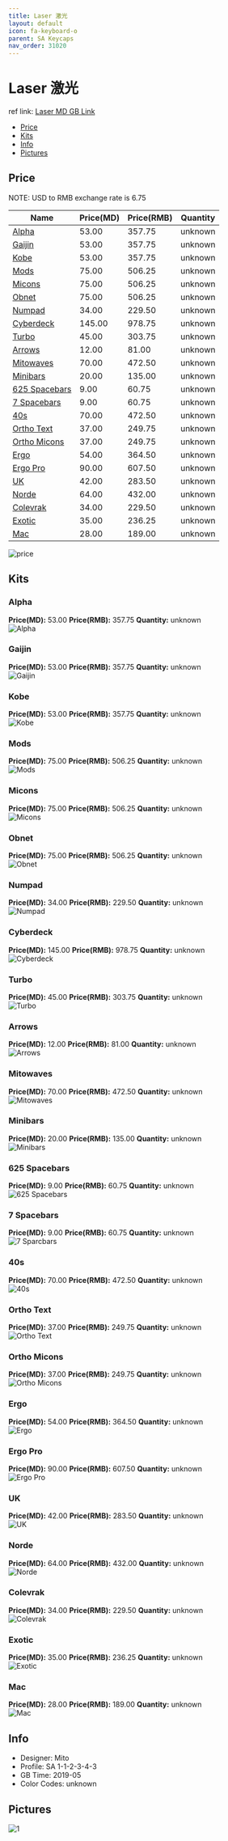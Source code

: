 ```yaml
---
title: Laser 激光
layout: default
icon: fa-keyboard-o
parent: SA Keycaps
nav_order: 31020
---
```


# Laser 激光

ref link: [Laser MD GB Link](https://drop.com/buy/drop-mito-sa-laser-custom-keycap-set)

* [Price](#price)
* [Kits](#kits)
* [Info](#info)
* [Pictures](#pictures)


## Price  
NOTE: USD to RMB exchange rate is 6.75

| Name          | Price(MD)    |  Price(RMB) | Quantity |
| ------------- | ------------ |  ---------- | -------- |
|[Alpha](#alpha)|53.00|357.75|unknown|
|[Gaijin](#gaijin)|53.00|357.75|unknown|
|[Kobe](#kobe)|53.00|357.75|unknown|
|[Mods](#mods)|75.00|506.25|unknown|
|[Micons](#micons)|75.00|506.25|unknown|
|[Obnet](#obnet)|75.00|506.25|unknown|
|[Numpad](#numpad)|34.00|229.50|unknown|
|[Cyberdeck](#cyberdeck)|145.00|978.75|unknown|
|[Turbo](#turbo)|45.00|303.75|unknown|
|[Arrows](#arrows)|12.00|81.00|unknown|
|[Mitowaves](#mitowaves)|70.00|472.50|unknown|
|[Minibars](#minibars)|20.00|135.00|unknown|
|[625 Spacebars](#625-spacebars)|9.00|60.75|unknown|
|[7 Spacebars](#7-spacebars)|9.00|60.75|unknown|
|[40s](#40s)|70.00|472.50|unknown|
|[Ortho Text](#ortho-text)|37.00|249.75|unknown|
|[Ortho Micons](#ortho-micons)|37.00|249.75|unknown|
|[Ergo](#ergo)|54.00|364.50|unknown|
|[Ergo Pro](#ergo-pro)|90.00|607.50|unknown|
|[UK](#uk)|42.00|283.50|unknown|
|[Norde](#norde)|64.00|432.00|unknown|
|[Colevrak](#colevrak)|34.00|229.50|unknown|
|[Exotic](#exotic)|35.00|236.25|unknown|
|[Mac](#mac)|28.00|189.00|unknown|

<img src="{{ 'assets/images/sa-keycaps/laser/price.jpg' | relative_url }}" alt="price" class="image featured">


## Kits
### Alpha
**Price(MD):** 53.00    **Price(RMB):** 357.75    **Quantity:** unknown  
<img src="{{ 'assets/images/sa-keycaps/laser/kits_pics/alphas.jpg' | relative_url }}" alt="Alpha" class="image featured">

### Gaijin
**Price(MD):** 53.00    **Price(RMB):** 357.75    **Quantity:** unknown  
<img src="{{ 'assets/images/sa-keycaps/laser/kits_pics/gaijin.jpg' | relative_url }}" alt="Gaijin" class="image featured">

### Kobe
**Price(MD):** 53.00    **Price(RMB):** 357.75    **Quantity:** unknown  
<img src="{{ 'assets/images/sa-keycaps/laser/kits_pics/kobe.jpg' | relative_url }}" alt="Kobe" class="image featured">

### Mods
**Price(MD):** 75.00    **Price(RMB):** 506.25    **Quantity:** unknown  
<img src="{{ 'assets/images/sa-keycaps/laser/kits_pics/mods.jpg' | relative_url }}" alt="Mods" class="image featured">

### Micons
**Price(MD):** 75.00    **Price(RMB):** 506.25    **Quantity:** unknown  
<img src="{{ 'assets/images/sa-keycaps/laser/kits_pics/micons.jpg' | relative_url }}" alt="Micons" class="image featured">

### Obnet
**Price(MD):** 75.00    **Price(RMB):** 506.25    **Quantity:** unknown  
<img src="{{ 'assets/images/sa-keycaps/laser/kits_pics/obnet.jpg' | relative_url }}" alt="Obnet" class="image featured">

### Numpad
**Price(MD):** 34.00    **Price(RMB):** 229.50    **Quantity:** unknown  
<img src="{{ 'assets/images/sa-keycaps/laser/kits_pics/numpad.jpg' | relative_url }}" alt="Numpad" class="image featured">

### Cyberdeck
**Price(MD):** 145.00    **Price(RMB):** 978.75    **Quantity:** unknown  
<img src="{{ 'assets/images/sa-keycaps/laser/kits_pics/cyberdeck.jpg' | relative_url }}" alt="Cyberdeck" class="image featured">

### Turbo
**Price(MD):** 45.00    **Price(RMB):** 303.75    **Quantity:** unknown  
<img src="{{ 'assets/images/sa-keycaps/laser/kits_pics/turbo.jpg' | relative_url }}" alt="Turbo" class="image featured">

### Arrows
**Price(MD):** 12.00    **Price(RMB):** 81.00    **Quantity:** unknown  
<img src="{{ 'assets/images/sa-keycaps/laser/kits_pics/arrows.jpg' | relative_url }}" alt="Arrows" class="image featured">

### Mitowaves
**Price(MD):** 70.00    **Price(RMB):** 472.50    **Quantity:** unknown  
<img src="{{ 'assets/images/sa-keycaps/laser/kits_pics/mitowaves.jpg' | relative_url }}" alt="Mitowaves" class="image featured">

### Minibars
**Price(MD):** 20.00    **Price(RMB):** 135.00    **Quantity:** unknown  
<img src="{{ 'assets/images/sa-keycaps/laser/kits_pics/minibars.jpg' | relative_url }}" alt="Minibars" class="image featured">

### 625 Spacebars
**Price(MD):** 9.00    **Price(RMB):** 60.75    **Quantity:** unknown  
<img src="{{ 'assets/images/sa-keycaps/laser/kits_pics/625-spacebars.jpg' | relative_url }}" alt="625 Spacebars" class="image featured">

### 7 Spacebars
**Price(MD):** 9.00    **Price(RMB):** 60.75    **Quantity:** unknown  
<img src="{{ 'assets/images/sa-keycaps/laser/kits_pics/700-spacebars.jpg' | relative_url }}" alt="7 Sparcbars" class="image featured">

### 40s
**Price(MD):** 70.00    **Price(RMB):** 472.50    **Quantity:** unknown  
<img src="{{ 'assets/images/sa-keycaps/laser/kits_pics/40s.jpg' | relative_url }}" alt="40s" class="image featured">

### Ortho Text
**Price(MD):** 37.00    **Price(RMB):** 249.75    **Quantity:** unknown  
<img src="{{ 'assets/images/sa-keycaps/laser/kits_pics/ortho-text.jpg' | relative_url }}" alt="Ortho Text" class="image featured">

### Ortho Micons
**Price(MD):** 37.00    **Price(RMB):** 249.75    **Quantity:** unknown  
<img src="{{ 'assets/images/sa-keycaps/laser/kits_pics/ortho-micons.jpg' | relative_url }}" alt="Ortho Micons" class="image featured">

### Ergo
**Price(MD):** 54.00    **Price(RMB):** 364.50    **Quantity:** unknown  
<img src="{{ 'assets/images/sa-keycaps/laser/kits_pics/ergo.jpg' | relative_url }}" alt="Ergo" class="image featured">

### Ergo Pro
**Price(MD):** 90.00    **Price(RMB):** 607.50    **Quantity:** unknown  
<img src="{{ 'assets/images/sa-keycaps/laser/kits_pics/ergo-pro.jpg' | relative_url }}" alt="Ergo Pro" class="image featured">

### UK
**Price(MD):** 42.00    **Price(RMB):** 283.50    **Quantity:** unknown  
<img src="{{ 'assets/images/sa-keycaps/laser/kits_pics/uk.jpg' | relative_url }}" alt="UK" class="image featured">

### Norde
**Price(MD):** 64.00    **Price(RMB):** 432.00    **Quantity:** unknown  
<img src="{{ 'assets/images/sa-keycaps/laser/kits_pics/norde.jpg' | relative_url }}" alt="Norde" class="image featured">

### Colevrak
**Price(MD):** 34.00    **Price(RMB):** 229.50    **Quantity:** unknown  
<img src="{{ 'assets/images/sa-keycaps/laser/kits_pics/colevrak.jpg' | relative_url }}" alt="Colevrak" class="image featured">

### Exotic
**Price(MD):** 35.00    **Price(RMB):** 236.25    **Quantity:** unknown  
<img src="{{ 'assets/images/sa-keycaps/laser/kits_pics/exotic.jpg' | relative_url }}" alt="Exotic" class="image featured">

### Mac
**Price(MD):** 28.00    **Price(RMB):** 189.00    **Quantity:** unknown  
<img src="{{ 'assets/images/sa-keycaps/laser/kits_pics/mac.jpg' | relative_url }}" alt="Mac" class="image featured">


## Info
* Designer: Mito
* Profile: SA 1-1-2-3-4-3
* GB Time: 2019-05
* Color Codes: unknown  


## Pictures
<img src="{{ 'assets/images/sa-keycaps/laser/rendering_pics/1.jpg' | relative_url }}" alt="1" class="image featured">
